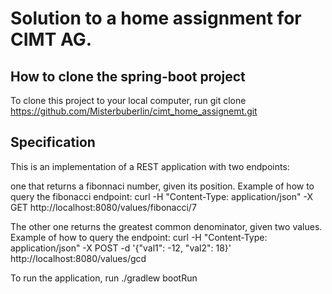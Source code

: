 # Solution to a home assignment for CIMT AG.

## How to clone the spring-boot project

To clone this project to your local computer, run git clone https://github.com/Misterbuberlin/cimt_home_assignemt.git

## Specification

This is an implementation of a REST application with two endpoints:

one that returns a fibonnaci number, given its position.
Example of how to query the fibonacci endpoint:
curl -H "Content-Type: application/json" -X GET http://localhost:8080/values/fibonacci/7

The other one returns the greatest common denominator, given two values.
Example of how to query the endpoint:
curl -H "Content-Type: application/json" -X POST -d '{"val1": -12, "val2": 18}' http://localhost:8080/values/gcd

To run the application, run ./gradlew bootRun  

